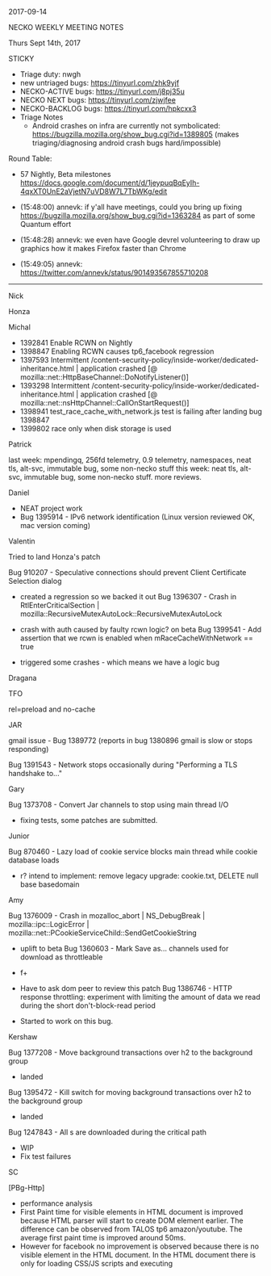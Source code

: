 2017-09-14

NECKO WEEKLY MEETING NOTES

Thurs Sept 14th, 2017

STICKY

- Triage duty: nwgh
-  new untriaged bugs: https://tinyurl.com/zhk9yjf
- NECKO-ACTIVE bugs: https://tinyurl.com/j8pj35u
- NECKO NEXT bugs: https://tinyurl.com/zjwjfee
- NECKO-BACKLOG bugs:  https://tinyurl.com/hpkcxx3
- Triage Notes
    - Android crashes on infra are currently not symbolicated: https://bugzilla.mozilla.org/show_bug.cgi?id=1389805 (makes triaging/diagnosing android crash bugs hard/impossible)

Round Table:

* 57 Nightly, Beta milestones   https://docs.google.com/document/d/1jeypuqBqEyIh-4qxXT0UnE2aVjetN7uVD8W7L7TbWKg/edit

* (15:48:00) annevk: if y'all have meetings, could you bring up fixing https://bugzilla.mozilla.org/show_bug.cgi?id=1363284 as part of some Quantum effort
* (15:48:28) annevk: we even have Google devrel volunteering to draw up graphics how it makes Firefox faster than Chrome
* (15:49:05) annevk: https://twitter.com/annevk/status/901493567855710208

----------------

Nick

Honza

Michal

 - 1392841 Enable RCWN on Nightly
 - 1398847 Enabling RCWN causes tp6_facebook regression
 - 1397593 Intermittent /content-security-policy/inside-worker/dedicated-inheritance.html | application crashed [@ mozilla::net::HttpBaseChannel::DoNotifyListener()]
 - 1393298 Intermittent /content-security-policy/inside-worker/dedicated-inheritance.html | application crashed [@ mozilla::net::nsHttpChannel::CallOnStartRequest()]
 - 1398941 test_race_cache_with_network.js test is failing after landing bug 1398847
 - 1399802 race only when disk storage is used

Patrick

  last week: mpendingq, 256fd telemetry, 0.9 telemetry, namespaces, neat tls, alt-svc, immutable bug, some non-necko stuff
  this week: neat tls, alt-svc, immutable bug, some non-necko stuff. more reviews.

Daniel

 - NEAT project work
 - Bug 1395914 - IPv6 network identification (Linux version reviewed OK, mac version coming)

Valentin

Tried to land Honza's patch

Bug 910207 - Speculative connections should prevent Client Certificate Selection dialog

* created a regression so we backed it out
Bug 1396307 - Crash in RtlEnterCriticalSection | mozilla::RecursiveMutexAutoLock::RecursiveMutexAutoLock

* crash with auth caused by faulty rcwn logic? on beta
Bug 1399541 - Add assertion that we rcwn is enabled when mRaceCacheWithNetwork == true

* triggered some crashes - which means we have a logic bug

Dragana

TFO

rel=preload and no-cache

JAR

gmail issue - Bug 1389772 (reports in bug 1380896 gmail is slow or stops responding)

Bug 1391543 - Network stops occasionally during "Performing a TLS handshake to..."

Gary

Bug 1373708 - Convert Jar channels to stop using main thread I/O

- fixing tests, some patches are submitted.

Junior

Bug 870460 - Lazy load of cookie service blocks main thread while cookie database loads

 - r?
intend to implement: remove legacy upgrade: cookie.txt, DELETE null base basedomain

Amy

Bug 1376009 - Crash in mozalloc_abort | NS_DebugBreak | mozilla::ipc::LogicError | mozilla::net::PCookieServiceChild::SendGetCookieString

* uplift to beta
Bug 1360603 - Mark Save as... channels used for download as throttleable

* f+
* Have to ask dom peer to review this patch
Bug 1386746 - HTTP response throttling: experiment with limiting the amount of data we read during the short don't-block-read period

* Started to work on this bug.

Kershaw

Bug 1377208 - Move background transactions over h2 to the background group

 - landed

Bug 1395472 - Kill switch for moving background transactions over h2 to the background group

 - landed

Bug 1247843 - All <link rel="icon">s are downloaded during the critical path

 - WIP
 - Fix test failures

SC

[PBg-Http]

 - performance analysis
  - First Paint time for visible elements in HTML document is improved because HTML parser will start to create DOM element earlier.
    The difference can be observed from TALOS tp6 amazon/youtube. The average first paint time is improved around 50ms.
  - However for facebook no improvement is observed because there is no visible element in the HTML document.
    In the HTML document there is only for loading CSS/JS scripts and executing <script> element. All the visible DOM elements are added after running a bunch of JS code.
    In this case, the bottle neck of rendering is still on main thread. PBg-Http is only changing order of some tasks but cannot gain any performance improvement.
  - I tried to dispatch StopRequestEvent runnables into high priority queue. The TALOS result shows changes dramatically.
    Performance test is either improved a lot or regress a lot. All the tp6 test cases are seeing huge improves (around 80~100ms for amazon/youtube/facebook, 30ms for google).
    However, the tpaint, tp5o_scroll, and several tp5o metrics are regressed a lot.
    My impression is this patch changes the event sequence too much, so that the performance landscape is changed too much.
    TALOS result: https://treeherder.mozilla.org/perf.html#/compare?originalProject=try&originalRevision=fd6dceb87671ff98461f935a0be00678f017264b&newProject=try&newRevision=e5cfac6814cfe32fa7ad6a8bf084bb874d4d7fd7&framework=1&showOnlyImportant=0&showOnlyConfident=1
  - I did scrolling smoothness test on facebook timeline page with Taipei Hasal team.
    No obvious performance change after PBg-Http is enabled because the jank is caused by JS code in web page and rendering.
    This is because facebook uses React framework, which is using javascript to manage components and virtual DOM tree.
  - QA in taipei also help record a comparison video of scrolling smoothness on instagram.
    With PBg-Http enabled the scrolling speed and smoothness is improved [comparison video https://youtu.be/rlWsig8YA58].
    Looked into the corresponding gecko profile, instagram is use less heavy JS to do the incremental loading. Thus, the benefit of OMT is easier to be observed.
 - trying to get CC/GC log from treeherder for investigating bug 1353829
  - major difference is because different set of decoded image is hold by Gecko. This is highly related to the change of loading sequence.
